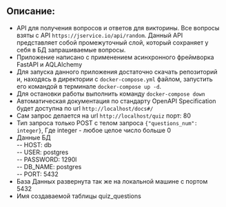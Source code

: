 ## Описание: 
- API для получения вопросов и ответов для викторины. Все вопросы взяты с API `https://jservice.io/api/random`. Данный API представляет собой промежуточный слой, который сохраняет у себя в БД запрашиваемые вопросы.  
- Приложение написано с применением асинхронного фреймворка FastAPI и AQLAlchemy
- Для запуска данного приложения достаточно скачать репозиторий и, находясь в директории с `docker-compose.yml` файлом, запустить его командой в терминале `docker-compose up -d`.
- Для остановки работы выполнить команду `docker-compose down`     
- Автоматическая документация по стандарту OpenAPI Specification будет доступна по url `http://localhost/docs#/`   
- Сам запрос делается на url `http://localhost/quiz` порт: 80
- Тип запроса только POST с телом запроса `{"questions_num": integer}`, Где integer - любое целое число больше 0
- Данные БД  
-- HOST: db  
-- USER: postgres  
-- PASSWORD: 1290l  
-- DB_NAME: postgres  
-- PORT: 5432
- База Данных развернута так же на локальной машине с портом 5432
- Имя создаваемой таблицы quiz_questions
